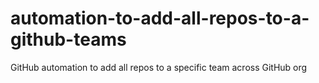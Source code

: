 # automation-to-add-all-repos-to-a-github-teams
GitHub automation to add all repos to a specific team across GitHub org

